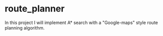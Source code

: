 # route_planner
In this project I will implement A* search with a "Google-maps" style route planning algorithm.
